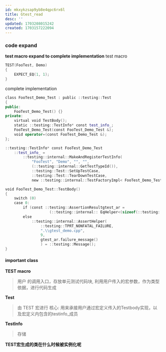 ```yaml
---
id: mkxykzsap9yb8e4qpc6rx6l
title: Gtest_read
desc: ''
updated: 1703208015242
created: 1703157222094
---
```


### code expand
**test macro expand to complete implementation**
test macro 
```c++
TEST(FooTest, Demo)
{
    EXPECT_EQ(1, 1);
}
```


complete implementation
```c++
class FooTest_Demo_Test : public ::testing::Test 
{
public: 
    FooTest_Demo_Test() {}
private: 
    virtual void TestBody();
    static ::testing::TestInfo* const test_info_;
    FooTest_Demo_Test(const FooTest_Demo_Test &);
    void operator=(const FooTest_Demo_Test &);
};

::testing::TestInfo* const FooTest_Demo_Test 
    ::test_info_ = 
        ::testing::internal::MakeAndRegisterTestInfo( 
            "FooTest", "Demo", "", "",
            (::testing::internal::GetTestTypeId()),
            ::testing::Test::SetUpTestCase,
            ::testing::Test::TearDownTestCase,
            new ::testing::internal::TestFactoryImpl< FooTest_Demo_Test>);

void FooTest_Demo_Test::TestBody()
{
    switch (0)
    case 0:
        if (const ::testing::AssertionResultgtest_ar = 
                    (::testing::internal:: EqHelper<(sizeof(::testing::internal::IsNullLiteralHelper(1)) == 1)>::Compare("1", "1", 1, 1)));
        else 
            ::testing::internal::AssertHelper(
                ::testing::TPRT_NONFATAL_FAILURE,
                ".\\gtest_demo.cpp",
                9,
                gtest_ar.failure_message()
                ) = ::testing::Message();
}
```

#### important class
**TEST macro**
> 用户 的调用入口，存放单元测试代码块, 利用用户传入的宏参数，作为类型依据，进行代码生成

**Test**
> 由 TEST 宏进行
> 核心: 用来承接用户通过宏定义传入的Testbody实现，以及宏定义内包含的testinfo_成员

**TestInfo**
> 存储

**TEST宏生成的类在什么时候被实例化呢**
